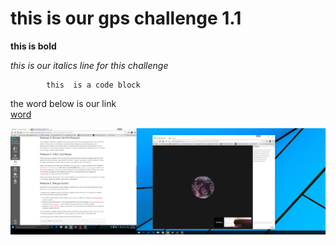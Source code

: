 # this is our gps challenge 1.1

**this is bold**

*this is our italics line for this challenge*

            this  is a code block
the word below is our link  
[word](www.link.com)


![gps screenshot](gps_screenshot.png "gps screenshot")
